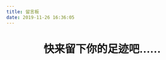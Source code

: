 ```yaml
---
title: 留言板
date: 2019-11-26 16:36:05
---
```

# <center><font face="方正舒体">快来留下你的足迹吧……</font></center>
